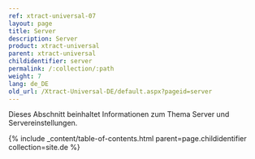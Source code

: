 ```yaml
---
ref: xtract-universal-07
layout: page
title: Server
description: Server
product: xtract-universal
parent: xtract-universal
childidentifier: server
permalink: /:collection/:path
weight: 7
lang: de_DE
old_url: /Xtract-Universal-DE/default.aspx?pageid=server
---
```


Dieses Abschnitt beinhaltet Informationen zum Thema Server und Servereinstellungen.

{% include _content/table-of-contents.html parent=page.childidentifier collection=site.de %}
